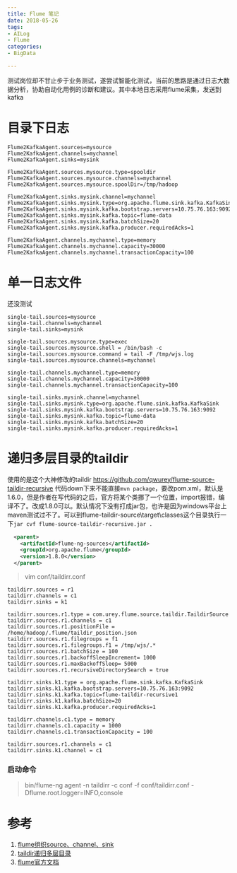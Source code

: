 ```yaml
---
title: Flume 笔记
date: 2018-05-26
tags:
- AILog
- Flume
categories:
- BigData

---
```

测试岗位却不甘止步于业务测试，遂尝试智能化测试，当前的思路是通过日志大数据分析，协助自动化用例的诊断和建议。其中本地日志采用flume采集，发送到kafka
<!--more-->
# 目录下日志
```
Flume2KafkaAgent.sources=mysource  
Flume2KafkaAgent.channels=mychannel  
Flume2KafkaAgent.sinks=mysink  
  
Flume2KafkaAgent.sources.mysource.type=spooldir  
Flume2KafkaAgent.sources.mysource.channels=mychannel  
Flume2KafkaAgent.sources.mysource.spoolDir=/tmp/hadoop
  
Flume2KafkaAgent.sinks.mysink.channel=mychannel  
Flume2KafkaAgent.sinks.mysink.type=org.apache.flume.sink.kafka.KafkaSink  
Flume2KafkaAgent.sinks.mysink.kafka.bootstrap.servers=10.75.76.163:9092
Flume2KafkaAgent.sinks.mysink.kafka.topic=flume-data  
Flume2KafkaAgent.sinks.mysink.kafka.batchSize=20  
Flume2KafkaAgent.sinks.mysink.kafka.producer.requiredAcks=1  
  
Flume2KafkaAgent.channels.mychannel.type=memory  
Flume2KafkaAgent.channels.mychannel.capacity=30000  
Flume2KafkaAgent.channels.mychannel.transactionCapacity=100  
```
# 单一日志文件
还没测试
```
single-tail.sources=mysource  
single-tail.channels=mychannel  
single-tail.sinks=mysink  
  
single-tail.sources.mysource.type=exec  
single-tail.sources.mysource.shell = /bin/bash -c
single-tail.sources.mysource.command = tail -F /tmp/wjs.log
single-tail.sources.mysource.channels=mychannel  

single-tail.channels.mychannel.type=memory  
single-tail.channels.mychannel.capacity=30000  
single-tail.channels.mychannel.transactionCapacity=100  

single-tail.sinks.mysink.channel=mychannel  
single-tail.sinks.mysink.type=org.apache.flume.sink.kafka.KafkaSink  
single-tail.sinks.mysink.kafka.bootstrap.servers=10.75.76.163:9092
single-tail.sinks.mysink.kafka.topic=flume-data  
single-tail.sinks.mysink.kafka.batchSize=20  
single-tail.sinks.mysink.kafka.producer.requiredAcks=1  
```
# 递归多层目录的taildir
使用的是这个大神修改的taildir
https://github.com/qwurey/flume-source-taildir-recursive
代码down下来不能直接`mvn package`，要改pom.xml，默认是1.6.0，但是作者在写代码的之后，官方将某个类挪了一个位置，import报错，编译不了。改成1.8.0可以。默认情况下没有打成jar包，也许是因为windows平台上maven测试过不了。可以到flume-taildir-source\target\classes这个目录执行一下`jar cvf flume-source-taildir-recursive.jar .`

```xml
  <parent>
    <artifactId>flume-ng-sources</artifactId>
    <groupId>org.apache.flume</groupId>
    <version>1.8.0</version>
  </parent>
```
>vim conf/taildirr.conf
```properties
taildirr.sources = r1
taildirr.channels = c1
taildirr.sinks = k1

taildirr.sources.r1.type = com.urey.flume.source.taildir.TaildirSource
taildirr.sources.r1.channels = c1
taildirr.sources.r1.positionFile = /home/hadoop/.flume/taildir_position.json
taildirr.sources.r1.filegroups = f1
taildirr.sources.r1.filegroups.f1 = /tmp/wjs/.*
taildirr.sources.r1.batchSize = 100
taildirr.sources.r1.backoffSleepIncrement= 1000
taildirr.sources.r1.maxBackoffSleep= 5000
taildirr.sources.r1.recursiveDirectorySearch = true

taildirr.sinks.k1.type = org.apache.flume.sink.kafka.KafkaSink
taildirr.sinks.k1.kafka.bootstrap.servers=10.75.76.163:9092
taildirr.sinks.k1.kafka.topic=flume-taildir-recursive1
taildirr.sinks.k1.kafka.batchSize=20 
taildirr.sinks.k1.kafka.producer.requiredAcks=1

taildirr.channels.c1.type = memory
taildirr.channels.c1.capacity = 1000
taildirr.channels.c1.transactionCapacity = 100

taildirr.sources.r1.channels = c1
taildirr.sinks.k1.channel = c1
```

### 启动命令
>bin/flume-ng agent -n taildirr -c conf -f conf/taildirr.conf -Dflume.root.logger=INFO,console

# 参考
1. [flume组织source、channel、sink](https://blog.csdn.net/u012373815/article/details/54351323)
2. [taildir递归多层目录](https://blog.csdn.net/m0_37739193/article/details/72962192)
3. [flume官方文档](https://flume.apache.org/FlumeUserGuide.html)

